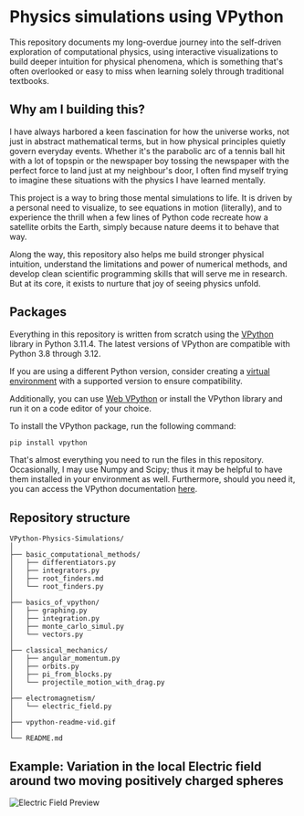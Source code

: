 # Physics simulations using VPython
This repository documents my long-overdue journey into the self-driven exploration of computational physics, using interactive visualizations to build deeper intuition for physical phenomena, which is something that's often overlooked or easy to miss when learning solely through traditional textbooks.

## Why am I building this?
I have always harbored a keen fascination for how the universe works, not just in abstract mathematical terms, but in how physical principles quietly govern everyday events. Whether it's the parabolic arc of a tennis ball hit with a lot of topspin or the newspaper boy tossing the newspaper with the perfect force to land just at my neighbour's door, I often find myself trying to imagine these situations with the physics I have learned mentally.

This project is a way to bring those mental simulations to life. It is driven by a personal need to visualize, to see equations in motion (literally), and to experience the thrill when a few lines of Python code recreate how a satellite orbits the Earth, simply because nature deems it to behave that way.

Along the way, this repository also helps me build stronger physical intuition, understand the limitations and power of numerical methods, and develop clean scientific programming skills that will serve me in research. But at its core, it exists to nurture that joy of seeing physics unfold.

## Packages
Everything in this repository is written from scratch using the [VPython](https://vpython.org/) library in Python 3.11.4. The latest versions of VPython are compatible with Python 3.8 through 3.12.

If you are using a different Python version, consider creating a [virtual environment](https://docs.python.org/3/library/venv.html) with a supported version to ensure compatibility.

Additionally, you can use [Web VPython](https://vpython.org/presentation2018/noinstall.html) or install the VPython library and run it on a code editor of your choice.

To install the VPython package, run the following command:
```bash
pip install vpython
```
That's almost everything you need to run the files in this repository. Occasionally, I may use Numpy and Scipy; thus it may be helpful to have them installed in your environment as well. Furthermore, should you need it, you can access the VPython documentation [here](https://glowscript.org/docs/VPythonDocs/index.html).

## Repository structure
```
VPython-Physics-Simulations/
│
├── basic_computational_methods/
│   ├── differentiators.py
│   ├── integrators.py
│   ├── root_finders.md
│   └── root_finders.py
│
├── basics_of_vpython/
│   ├── graphing.py
│   ├── integration.py
│   ├── monte_carlo_simul.py
│   └── vectors.py
│
├── classical_mechanics/
│   ├── angular_momentum.py
│   ├── orbits.py
│   ├── pi_from_blocks.py
│   └── projectile_motion_with_drag.py
│
├── electromagnetism/
│   └── electric_field.py
│
├── vpython-readme-vid.gif
│
└── README.md
```


## Example: Variation in the local Electric field around two moving positively charged spheres

![Electric Field Preview](vpython-readme-vid.gif)
